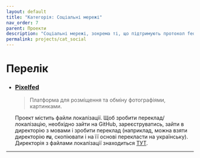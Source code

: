 ```yaml
---
layout: default
title: "Категорія: Соціальні мережі"
nav_order: 7
parent: Проекти
description: "Соціальні мережі, зокрема ті, що підтримують протокол fediverse"
permalink: projects/cat_social
---
```


# Перелік

- ### [Pixelfed](https://pixelfed.org/)
  > Платформа для розміщення та обміну фотографіями, картинками.

  Проект містить файли локалізації. Щоб зробити переклад/локалізацію, необхідно зайти на GitHub, зареєструватись, зайти в директорію з мовами і зробити переклад (наприклад, можна взяти директорію **ru**, скопіювати і на її основі перекласти на українську). Директорія з файлами локалізації знаходиться [ТУТ](https://github.com/pixelfed/pixelfed/tree/dev/resources/lang).
  
---


